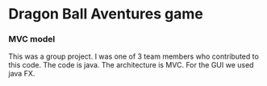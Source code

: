 # Dragon Ball Aventures game 
### MVC model

This was a group project. I was one of 3 team members who contributed to this code.
The code is java. The architecture is MVC.
For the GUI we used java FX.
